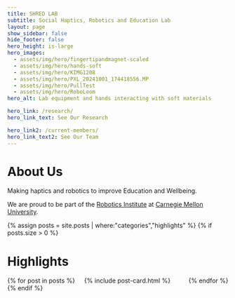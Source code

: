 ```yaml
---
title: SHRED LAB
subtitle: Social Haptics, Robotics and Education Lab
layout: page
show_sidebar: false
hide_footer: false
hero_height: is-large
hero_images:
  - assets/img/hero/fingertipandmagnet-scaled
  - assets/img/hero/hands-soft
  - assets/img/hero/KIMG1208
  - assets/img/hero/PXL_20241001_174418556.MP
  - assets/img/hero/PullTest
  - assets/img/hero/RoboLoom
hero_alt: Lab equipment and hands interacting with soft materials

hero_link: /research/
hero_link_text: See Our Research

hero_link2: /current-members/
hero_link_text2: See Our Team
---
```


# About Us
Making haptics and robotics to improve Education and Wellbeing.

We are proud to be part of the [Robotics Institute](https://www.ri.cmu.edu/) at [Carnegie Mellon University](https://www.cmu.edu/).


{% assign posts = site.posts | where:"categories","highlights" %}
{% if posts.size > 0 %}
# Highlights
<div class="columns is-multiline">
    {% for post in posts %}
    <div class="column is-4-desktop is-6-tablet">
        {% include post-card.html %}
    </div>
    {% endfor %}
</div>
{% endif %}

